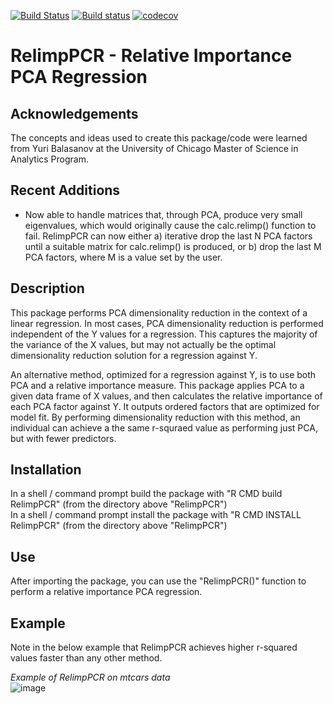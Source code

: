 [![Build Status](https://travis-ci.org/mhernan88/RelimpPCR.svg?branch=master)](https://travis-ci.org/mhernan88/RelimpPCR)
[![Build status](https://ci.appveyor.com/api/projects/status/ovejdnrbvvbsfnqk?svg=true)](https://ci.appveyor.com/project/mhernan88/relimppcr)
[![codecov](https://codecov.io/gh/mhernan88/RelimpPCR/branch/master/graph/badge.svg)](https://codecov.io/gh/mhernan88/RelimpPCR)




# RelimpPCR - Relative Importance PCA Regression

## Acknowledgements
The concepts and ideas used to create this package/code were learned from Yuri Balasanov at the University of Chicago Master of Science in Analytics Program.

## Recent Additions
* Now able to handle matrices that, through PCA, produce very small eigenvalues, which would originally cause the calc.relimp() function to fail. RelimpPCR can now either a) iterative drop the last N PCA factors until a suitable matrix for calc.relimp() is produced, or b) drop the last M PCA factors, where M is a value set by the user.

## Description
This package performs PCA dimensionality reduction in the context of a linear regression. In most cases, PCA dimensionality reduction is performed independent of the Y values for a regression. This captures the majority of the variance of the X values, but may not actually be the optimal dimensionality reduction solution for a regression against Y.  

An alternative method, optimized for a regression against Y, is to use both PCA and a relative importance measure. This package applies PCA to a given data frame of X values, and then calculates the relative importance of each PCA factor against Y. It outputs ordered factors that are optimized for model fit. By performing dimensionality reduction with this method, an individual can achieve a the same r-squraed value as performing just PCA, but with fewer predictors.

## Installation
In a shell / command prompt build the package with "R CMD build RelimpPCR" (from the directory above "RelimpPCR")  
In a shell / command prompt install the package with "R CMD INSTALL RelimpPCR" (from the directory above "RelimpPCR")

## Use
After importing the package, you can use the "RelimpPCR()" function to perform a relative importance PCA regression.

## Example
Note in the below example that RelimpPCR achieves higher r-squared values faster than any other method.

*Example of RelimpPCR on mtcars data*  
![image](https://raw.github.com/mhernan88/RelimpPCR/master/repo_files/RelimpPCR_Plot.png "Example of RelimpPCR on mtcars data")
